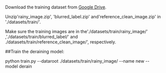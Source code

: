Download the training dataset from [Google Drive](https://drive.google.com/drive/folders/1Zhi3nYUdhfBFRpcJzvlBS3-XEgDsCfLc).

Unzip'rainy_image.zip', 'blurred_label.zip' and'reference_clean_image.zip' in './datasets/train/'. 

Make sure the training images are in the'./datasets/train/rainy_image/' ,'./datasets/train/blurred_label/' and ./datasets/train/reference_clean_image/', respectively.

##Train the deraining model:

python train.py --dataroot ./datasets/train/rainy_image/ --name new --model derain
